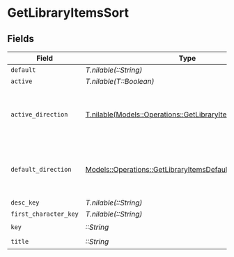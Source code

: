 # GetLibraryItemsSort


## Fields

| Field                                                                                                                      | Type                                                                                                                       | Required                                                                                                                   | Description                                                                                                                | Example                                                                                                                    |
| -------------------------------------------------------------------------------------------------------------------------- | -------------------------------------------------------------------------------------------------------------------------- | -------------------------------------------------------------------------------------------------------------------------- | -------------------------------------------------------------------------------------------------------------------------- | -------------------------------------------------------------------------------------------------------------------------- |
| `default`                                                                                                                  | *T.nilable(::String)*                                                                                                      | :heavy_minus_sign:                                                                                                         | N/A                                                                                                                        | asc                                                                                                                        |
| `active`                                                                                                                   | *T.nilable(T::Boolean)*                                                                                                    | :heavy_minus_sign:                                                                                                         | N/A                                                                                                                        | false                                                                                                                      |
| `active_direction`                                                                                                         | [T.nilable(Models::Operations::GetLibraryItemsActiveDirection)](../../models/operations/getlibraryitemsactivedirection.md) | :heavy_minus_sign:                                                                                                         | The direction of the sort. Can be either `asc` or `desc`.<br/>                                                             | asc                                                                                                                        |
| `default_direction`                                                                                                        | [Models::Operations::GetLibraryItemsDefaultDirection](../../models/operations/getlibraryitemsdefaultdirection.md)          | :heavy_check_mark:                                                                                                         | The direction of the sort. Can be either `asc` or `desc`.<br/>                                                             | asc                                                                                                                        |
| `desc_key`                                                                                                                 | *T.nilable(::String)*                                                                                                      | :heavy_minus_sign:                                                                                                         | N/A                                                                                                                        | titleSort:desc                                                                                                             |
| `first_character_key`                                                                                                      | *T.nilable(::String)*                                                                                                      | :heavy_minus_sign:                                                                                                         | N/A                                                                                                                        | /library/sections/2/firstCharacter                                                                                         |
| `key`                                                                                                                      | *::String*                                                                                                                 | :heavy_check_mark:                                                                                                         | N/A                                                                                                                        | titleSort                                                                                                                  |
| `title`                                                                                                                    | *::String*                                                                                                                 | :heavy_check_mark:                                                                                                         | N/A                                                                                                                        | Title                                                                                                                      |